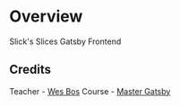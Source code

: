 # Overview

Slick's Slices Gatsby Frontend

## Credits

Teacher - [Wes Bos](https://github.com/wesbos/)
Course - [Master Gatsby](https://mastergatsby.com/)
